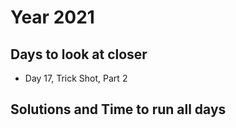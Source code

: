 # Year 2021

## Days to look at closer
* Day 17, Trick Shot, Part 2

## Solutions and Time to run all days

